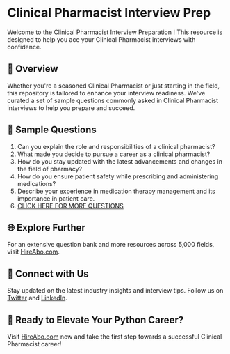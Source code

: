 # Clinical Pharmacist Interview Prep

Welcome to the Clinical Pharmacist Interview Preparation ! This resource is designed to help you ace your Clinical Pharmacist interviews with confidence.

## 🚀 Overview

Whether you're a seasoned Clinical Pharmacist or just starting in the field, this repository is tailored to enhance your interview readiness. We've curated a set of sample questions commonly asked in Clinical Pharmacist interviews to help you prepare and succeed.

## 📝 Sample Questions

1. Can you explain the role and responsibilities of a clinical pharmacist?
2. What made you decide to pursue a career as a clinical pharmacist?
3. How do you stay updated with the latest advancements and changes in the field of pharmacy?
4. How do you ensure patient safety while prescribing and administering medications?
5. Describe your experience in medication therapy management and its importance in patient care.
6. [CLICK HERE FOR MORE QUESTIONS](https://hireabo.com/job/2_1_34/Clinical%20Pharmacist)

## 🌐 Explore Further

For an extensive question bank and more resources across 5,000 fields, visit [HireAbo.com](https://www.hireabo.com).

## 📱 Connect with Us

Stay updated on the latest industry insights and interview tips. Follow us on [Twitter](https://twitter.com/hireabo) and [LinkedIn](https://www.linkedin.com/in/hire-abo-3609972a8/).

## 🚀 Ready to Elevate Your Python Career?

Visit [HireAbo.com](https://www.hireabo.com) now and take the first step towards a successful Clinical Pharmacist career!